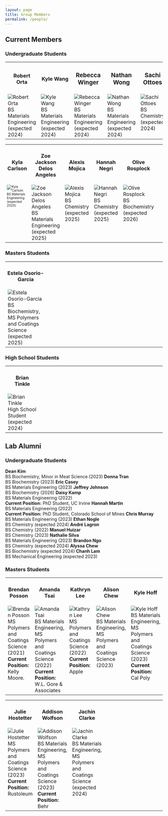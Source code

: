 ```yaml
---
layout: page
title: Group Members
permalink: /people/
---
```


## Current Members
### Undergraduate Students
<table>
  <tr>
    <th width="12.5%;" style="font-size: 14px;"><h3>Robert Orta</h3></th>
    <th width="12.5%;" style="font-size: 14px;"><h3>Kyle Wang</h3></th>
    <th width="12.5%"><h3>Rebecca Winger</h3></th>
    <th width="12.5%"><h3>Nathan Wong</h3></th>
    <th width="12.5%"><h3>Sachi Ottoes</h3></th>
    <th width="12.5%"><h3>Hayden Ankrum</h3></th>
  </tr>
  <tr style="vertical-align:top"; style="font-size: 10px;"> 
    <td>
      <img src="https://images.pexels.com/photos/585759/pexels-photo-585759.jpeg" alt="Robert Orta" title="Robert Orta"><br>BS Materials Engineering (expected 2024)
    </td>
    <td>
      <img src="https://images.pexels.com/photos/585759/pexels-photo-585759.jpeg" alt="Kyle Wang" title="Kyle Wang"><br>BS Materials Engineering (expected 2024)
    </td>
    <td>
      <img src="https://images.pexels.com/photos/585759/pexels-photo-585759.jpeg" alt="Rebecca Winger" title="Rebecca Winger"><br>BS Materials Engineering (expected 2024)
    </td>
    <td>
      <img src="https://images.pexels.com/photos/585759/pexels-photo-585759.jpeg" alt="Nathan Wong" title="Nathan Wong"><br>BS Materials Engineering (expected 2024)
    </td>
    <td>
      <img src="https://images.pexels.com/photos/585759/pexels-photo-585759.jpeg" alt="Sachi Ottoes" title="Sachi Ottoes"><br>BS Chemistry (expected 2024)
    </td>
    <td>
      <img src="https://images.pexels.com/photos/585759/pexels-photo-585759.jpeg" alt="Hayden Ankrum" title="Hayden Ankrum"><br>BS Biochemistry (expected 2025)
    </td>
  </tr>
</table>

<table>
  <tr style="font-size: 14px;">
    <th width="12.5%"><h3>Kyla Carlson</h3></th>
    <th width="12.5%"><h3>Zoe Jackson Delos Angeles</h3></th>
    <th width="12.5%"><h3>Alexis Mojica</h3></th>
    <th width="12.5%"><h3>Hannah Negri</h3></th>
    <th width="12.5%"><h3>Olive Rosplock</h3></th>
    <th width="12.5%"><h3></h3></th>
  </tr>
  <tr style="vertical-align:top"> 
    <td style="font-size: 10px;">
      <img src="https://images.pexels.com/photos/585759/pexels-photo-585759.jpeg" alt="Kyla Carlson" title="Kyla Carlson"><br>BS Materials Engineering (expected 2025)
    </td>
    <td>
      <img src="https://images.pexels.com/photos/585759/pexels-photo-585759.jpeg" alt="Zoe Jackson Delos Angeles" title="Zoe Jackson Delos Angeles"><br>BS Materials Engineering (expected 2025)
    </td>
    <td>
      <img src="https://images.pexels.com/photos/585759/pexels-photo-585759.jpeg" alt="Alexis Mojica" title="Alexis Mojica"><br>BS Chemistry (expected 2025)
    </td>
    <td>
      <img src="https://images.pexels.com/photos/585759/pexels-photo-585759.jpeg" alt="Hannah Negri" title="Hannah Negri"><br>BS Chemistry (expected 2025)
    </td>
    <td>
      <img src="https://images.pexels.com/photos/585759/pexels-photo-585759.jpeg" alt="Olive Rosplock" title="Olive Rosplock"><br>BS Biochemistry (expected 2026)
    </td>
    <td>
    </td>
  </tr>
</table>

### Masters Students
<table>
  <tr style="font-size: 14px;">
    <th width="12.5%"><h3>Estela Osorio-Garcia</h3></th>
    <th width="12.5%"><h3></h3></th>
    <th width="12.5%"><h3></h3></th>
    <th width="12.5%"><h3></h3></th>
    <th width="12.5%"><h3></h3></th>
    <th width="12.5%"><h3></h3></th>
  </tr>
  <tr style="vertical-align:top"> 
    <td>
      <img src="https://images.pexels.com/photos/585759/pexels-photo-585759.jpeg" alt="Estela Osorio-Garcia" title="Estela Osorio-Garcia"><br>BS Biochemistry, MS Polymers and Coatings Science (expected 2025)
    </td>
    <td>
    </td>
    <td>
    </td>
    <td>
    </td>
    <td>
    </td>
    <td>
    </td>
  </tr>
</table>

### High School Students
<table>
  <tr style="font-size: 14px;">
    <th width="12.5%"><h3>Brian Tinkle</h3></th>
    <th width="12.5%"><h3></h3></th>
    <th width="12.5%"><h3></h3></th>
    <th width="12.5%"><h3></h3></th>
    <th width="12.5%"><h3></h3></th>
    <th width="12.5%"><h3></h3></th>
  </tr>
  <tr style="vertical-align:top"> 
    <td>
      <img src="https://images.pexels.com/photos/585759/pexels-photo-585759.jpeg" alt="Brian Tinkle" title="Brian Tinkle"><br>High School Student (expected 2024)
    </td>
    <td>
    </td>
    <td>
    </td>
    <td>
    </td>
    <td>
    </td>
    <td>
    </td>
  </tr>
</table>

## Lab Alumni
### Undergraduate Students
<b>Dean Kim</b><br>BS Biochemistry, Minor in Meat Science (2023)
<b>Donna Tran</b><br>BS Biochemistry (2023)
<b>Eric Casey</b><br>BS Materials Engineering (2023)
<b>Jeffrey Johnson</b><br>BS Biochemistry (2026)
<b>Daisy Kamp</b><br>BS Materials Engineering (2022)<br><b>Current Position:</b> PhD Student, UC Irvine
<b>Hannah Martin</b><br>BS Materials Engineering (2022)<br><b>Current Position:</b> PhD Student, Colorado School of Mines
<b>Chris Murray</b><br>BS Materials Engineering (2023)
<b>Ethan Nogle</b><br>BS Chemistry (expected 2024)
<b>André Lagron</b><br>BS Chemistry (2022)
<b>Manuel Huizar</b><br>BS Chemistry (2023)
<b>Nathalie Silva</b><br>BS Materials Engineering (2023)
<b>Brandon Ngo</b><br>BS Chemistry (expected 2024)
<b>Alyssa Chew</b><br>BS Biochemistry (expected 2024)
<b>Chanh Lam</b><br>BS Mechanical Engineering (expected 2023)

### Masters Students
<table>
  <tr style="font-size: 14px;">
    <th width="12.5%"><h3>Brendan Posson</h3></th>
    <th width="12.5%"><h3>Amanda Tsai</h3></th>
    <th width="12.5%"><h3>Kathryn Lee</h3></th>
    <th width="12.5%"><h3>Alison Chew</h3></th>
    <th width="12.5%"><h3>Kyle Hoff</h3></th>
    <th width="12.5%"><h3>Isabel Gamez</h3></th>
  </tr>
  <tr style="vertical-align:top"> 
    <td>
      <img src="https://images.pexels.com/photos/585759/pexels-photo-585759.jpeg" alt="Brendan Posson" title="Brendan Posson"><br>MS Polymers and Coatings Science (2021)<br><b>Current Position:</b> Kelly Moore.    
    </td>
    <td>
      <img src="https://images.pexels.com/photos/585759/pexels-photo-585759.jpeg" alt="Amanda Tsai" title="Amanda Tsai"><br>BS Materials Engineering, MS Polymers and Coatings Science (2022)<br><b>Current Position:</b> W.L. Gore & Associates
    </td>
    <td>
      <img src="https://images.pexels.com/photos/585759/pexels-photo-585759.jpeg" alt="Kathryn Lee" title="Kathryn Lee"><br>MS Polymers and Coatings Science (2022)<br><b>Current Position:</b> Apple
    </td>
    <td>
      <img src="https://images.pexels.com/photos/585759/pexels-photo-585759.jpeg" alt="Alison Chew" title="Alison Chew"><br>BS Materials Engineering, MS Polymers and Coatings Science (2023)
    </td>
    <td>
      <img src="https://images.pexels.com/photos/585759/pexels-photo-585759.jpeg" alt="Kyle Hoff" title="Kyle Hoff"><br>BS Materials Engineering, MS Polymers and Coatings Science (2023)<br><b>Current Position:</b> Cal Poly
    </td>
    <td>
      <img src="https://images.pexels.com/photos/585759/pexels-photo-585759.jpeg" alt="Isabel Gamez" title="Isabel Gamez"><br>BS Materials Engineering, MS Polymers and Coatings Science (2023)
    </td>
  </tr>
</table>

<table>
  <tr style="font-size: 14px;">
    <th width="12.5%"><h3>Julie Hostetter</h3></th>
    <th width="12.5%"><h3>Addison Wolfson</h3></th>
    <th width="12.5%"><h3>Jachin Clarke</h3></th>
    <th width="12.5%"><h3></h3></th>
    <th width="12.5%"><h3></h3></th>
    <th width="12.5%"><h3></h3></th>
  </tr>
  <tr style="vertical-align:top"> 
    <td>
      <img src="https://images.pexels.com/photos/585759/pexels-photo-585759.jpeg" alt="Julie Hostetter" title="Julie Hostetter"><br>MS Polymers and Coatings Science (2023)<br><b>Current Position:</b> Rustoleum
    </td>
    <td>
      <img src="https://images.pexels.com/photos/585759/pexels-photo-585759.jpeg" alt="Addison Wolfson" title="Addison Wolfson"><br>BS Materials Engineering, MS Polymers and Coatings Science (2023)<br><b>Current Position:</b> Behr
    </td>
    <td>
      <img src="https://images.pexels.com/photos/585759/pexels-photo-585759.jpeg" alt="Jachin Clarke" title="Jachin Clarke"><br>BS Materials Engineering, MS Polymers and Coatings Science (expected 2024)
    </td>
    <td>
    </td>
    <td>
    </td>
    <td>
    </td>
  </tr>
</table>
